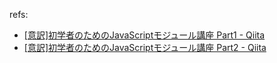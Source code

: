 refs:
- [[意訳]初学者のためのJavaScriptモジュール講座 Part1 - Qiita](https://qiita.com/chuck0523/items/1868a4c04ab4d8cdfb23)
- [[意訳]初学者のためのJavaScriptモジュール講座 Part2 - Qiita](https://qiita.com/chuck0523/items/c88abe4fac828b7b5f4e)
